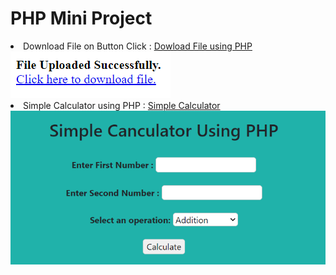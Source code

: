# PHP Mini Project

<li> Download File on Button Click : 
<a href="Download File on Button Click/download.php "> Dowload File using PHP</a><br></li>
<img src="Download File on Button Click/output.png" /> 
<br>
<li> Simple Calculator using PHP : 
<a href="Simple Calculator Using PHP/cal.php"> Simple Calculator</a><br></li>
<img src="Simple Calculator Using PHP/output.png" /> 
<br>

 
